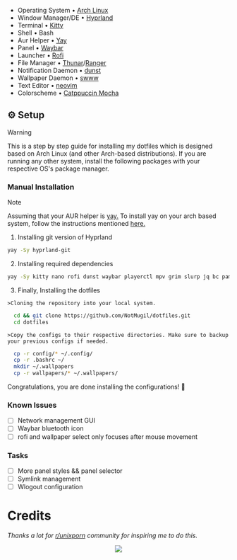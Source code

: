 - Operating System • [Arch Linux](https://archlinux.org)
- Window Manager/DE • [Hyprland](https://hyprland.org/)
- Terminal • [Kitty](https://github.com/kovidgoyal/kitty)
- Shell • Bash
- Aur Helper • [Yay](https://github.com/Jguer/yay)
- Panel • [Waybar](https://github.com/Alexays/Waybar)
- Launcher • [Rofi](https://github.com/davatorium/rofi)
- File Manager • [Thunar]()/[Ranger]()
- Notification Daemon • [dunst](https://github.com/dunst-project/dunst)
- Wallpaper Daemon • [swww](https://github.com/LGFae/swww)
- Text Editor • [neovim](https://neovim.io/)
- Colorscheme • [Catppuccin Mocha](https://github.com/catppuccin/catppuccin)

## ⚙️ Setup
  > [!WARNING]
  > This is a step by step guide for installing my dotfiles which is designed based on Arch Linux (and other Arch-based distributions). If you are running any other system, install the following packages with your respective OS's package manager.

### Manual Installation
  > [!NOTE]
  > Assuming that your AUR helper is [yay.](https://github.com/Jguer/yay)
  > To install yay on your arch based system, follow the instructions mentioned [here.](https://github.com/Jguer/yay?tab=readme-ov-file#installation) 
  1. Installing git version of Hyprland
     
   ```bash
   yay -Sy hyprland-git
   ```

  2. Installing required dependencies     
    
   ```bash
   yay -Sy kitty nano rofi dunst waybar playerctl mpv grim slurp jq bc pamixer pavucontrol waybar-cava cava xdg-desktop-portal-hyprland wl-clipboard socat cliphist hyprpicker nm-connection-editor dictd wl-clip-persist-git blueberry bluez bluez-utils nwg-look wlogout ttf-space-mono-nerd brightnessctl neovim thunar ranger yazi catppuccin-gtk-theme-mocha nm-connection-editor btop nvtop fastfetch neofetch 
   ```

  3. Finally, Installing the dotfiles
     
    >Cloning the repository into your local system.
  ```bash
    cd && git clone https://github.com/NotMugil/dotfiles.git
    cd dotfiles
  ```

    >Copy the configs to their respective directories. Make sure to backup your previous configs if needed. 
  ```bash
    cp -r config/* ~/.config/
    cp -r .bashrc ~/
    mkdir ~/.wallpapers
    cp -r wallpapers/* ~/.wallpapers/
  ```

Congratulations, you are done installing the configurations! 🎉 

### Known Issues
- [ ] Network management GUI
- [ ] Waybar bluetooth icon
- [ ] rofi and wallpaper select only focuses after mouse movement

### Tasks
- [ ] More panel styles && panel selector
- [ ] Symlink management
- [ ] Wlogout configuration

# Credits
_Thanks a lot for [r/unixporn](https://www.reddit.com/r/unixporn/) community for inspiring me to do this._

<div align="center">
  <img src="https://raw.githubusercontent.com/catppuccin/catppuccin/main/assets/footers/gray0_ctp_on_line.svg?sanitize=true"/>
</div>
